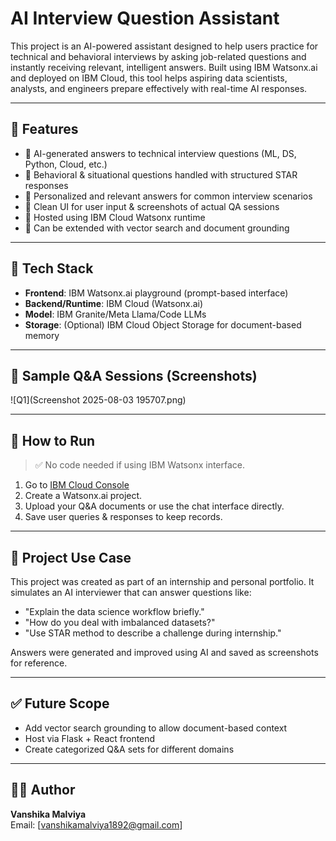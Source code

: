 # AI Interview Question Assistant

This project is an AI-powered assistant designed to help users practice for technical and behavioral interviews by asking job-related questions and instantly receiving relevant, intelligent answers. Built using IBM Watsonx.ai and deployed on IBM Cloud, this tool helps aspiring data scientists, analysts, and engineers prepare effectively with real-time AI responses.

---

## 🚀 Features

- 🔹 AI-generated answers to technical interview questions (ML, DS, Python, Cloud, etc.)
- 🔹 Behavioral & situational questions handled with structured STAR responses
- 🔹 Personalized and relevant answers for common interview scenarios
- 🔹 Clean UI for user input & screenshots of actual QA sessions
- 🔹 Hosted using IBM Cloud Watsonx runtime
- 🔹 Can be extended with vector search and document grounding

---

## 🧠 Tech Stack

- **Frontend**: IBM Watsonx.ai playground (prompt-based interface)
- **Backend/Runtime**: IBM Cloud (Watsonx.ai)
- **Model**: IBM Granite/Meta Llama/Code LLMs
- **Storage**: (Optional) IBM Cloud Object Storage for document-based memory

---

## 📸 Sample Q&A Sessions (Screenshots)

 ![Q1](Screenshot 2025-08-03 195707.png)

---

## 📂 How to Run

> ✅ No code needed if using IBM Watsonx interface.

1. Go to [IBM Cloud Console](https://cloud.ibm.com/)
2. Create a Watsonx.ai project.
3. Upload your Q&A documents or use the chat interface directly.
4. Save user queries & responses to keep records.

---

## 📝 Project Use Case

This project was created as part of an internship and personal portfolio. It simulates an AI interviewer that can answer questions like:

- "Explain the data science workflow briefly."
- "How do you deal with imbalanced datasets?"
- "Use STAR method to describe a challenge during internship."

Answers were generated and improved using AI and saved as screenshots for reference.

---


## ✅ Future Scope

- Add vector search grounding to allow document-based context
- Host via Flask + React frontend
- Create categorized Q&A sets for different domains

---

## 🧑‍💻 Author

**Vanshika Malviya**  
Email: [vanshikamalviya1892@gmail.com] 

